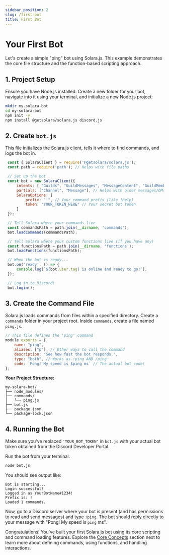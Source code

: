 ```yaml
---
sidebar_position: 2
slug: /first-bot
title: First Bot
---
```


# Your First Bot

Let's create a simple "ping" bot using Solara.js. This example demonstrates the core file structure and the function-based scripting approach.

## **1. Project Setup**

Ensure you have Node.js installed. Create a new folder for your bot, navigate into it using your terminal, and initialize a new Node.js project:

```bash
mkdir my-solara-bot
cd my-solara-bot
npm init -y
npm install @getsolara/solara.js discord.js
```

## **2. Create `bot.js`**

This file initializes the Solara.js client, tells it where to find commands, and logs the bot in.

```javascript title="bot.js"
 const { SolaraClient } = require('@getsolara/solara.js');
 const path = require('path'); // Helps with file paths

 // Set up the bot
 const bot = new SolaraClient({
     intents: [ "Guilds", "GuildMessages", "MessageContent", "GuildMembers" ], // What your bot needs to "see"
     partials: ["Channel", "Message"], // Helps with older messages/DMs
     SolaraOptions: {
         prefix: "!", // Your command prefix (like !help)
         token: "YOUR_TOKEN_HERE" // Your secret bot token
     }
 });

 // Tell Solara where your commands live
 const commandsPath = path.join(__dirname, 'commands');
 bot.loadCommands(commandsPath);

 // Tell Solara where your custom functions live (if you have any)
 const functionsPath = path.join(__dirname, 'functions');
 bot.loadFunctions(functionsPath);                    

 // When the bot is ready...
 bot.on('ready', () => {
     console.log(`${bot.user.tag} is online and ready to go!`);
 });

 // Log in to Discord!
 bot.login();

```

## **3. Create the Command File**

Solara.js loads commands from files within a specified directory. Create a `commands` folder in your project root. Inside `commands`, create a file named `ping.js`.

```javascript title="commands/ping.js"
// This file defines the 'ping' command
module.exports = {
    name: "ping",
    aliases: ["p"], // Other ways to call the command
    description: "See how fast the bot responds.",
    type: "both", // Works as !ping AND /ping
    code: `Pong! My speed is $ping ms` // The actual bot code!
};
```

**Your Project Structure:**

```
my-solara-bot/
├── node_modules/
├── commands/
│   └── ping.js
├── bot.js
├── package.json
└── package-lock.json
```

## **4. Running the Bot**

Make sure you've replaced `'YOUR_BOT_TOKEN'` in `bot.js` with your actual bot token obtained from the Discord Developer Portal.

Run the bot from your terminal:

```bash
node bot.js
```

You should see output like:

```
Bot is starting...
Login successful!
Logged in as YourBotName#1234!
Prefix is: !
Loaded 1 commands.
```

Now, go to a Discord server where your bot is present (and has permissions to read and send messages) and type `!ping`. The bot should reply directly to your message with "Pong! My speed is `ping` ms".

Congratulations! You've built your first Solara.js bot using its core scripting and command loading features. Explore the [Core Concepts](../core-concepts/commands.md) section next to learn more about defining commands, using functions, and handling interactions.